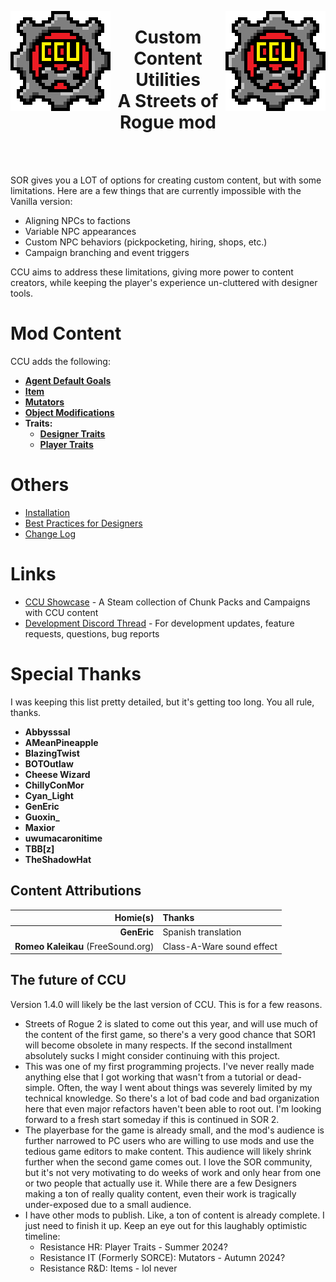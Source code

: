 <p align="left">
<img src="CCU/Resources/Image/CCU/CCU_160x160.png" alt="CCU Logo" align="left">
<img src="CCU/Resources/Image/CCU/CCU_160x160.png" alt="CCU Logo" align="right">
</p>

<h1 align="center">
<b>Custom Content Utilities</b>
<br>
A Streets of Rogue mod</h2>
<br><br>

SOR gives you a LOT of options for creating custom content, but with some limitations. Here are a few things that are currently impossible with the Vanilla version:
- Aligning NPCs to factions
- Variable NPC appearances
- Custom NPC behaviors (pickpocketing, hiring, shops, etc.)
- Campaign branching and event triggers

CCU aims to address these limitations, giving more power to content creators, while keeping the player's experience un-cluttered with designer tools.

#		Mod Content
CCU adds the following:
<b>
- [Agent Default Goals](/CCU/Documentation/C01_AgentDefaultGoals.md)
- [Item](/CCU/Documentation/C02_Items.md)
- [Mutators](/CCU/Documentation/C03_Mutators.md)
- [Object Modifications](/CCU/Documentation/C04_Objects.md)
- Traits:
  - [Designer Traits](/CCU/Documentation/C05_DesignerTraits.md)
  - [Player Traits](/CCU/Documentation/C0503_PlayerTraits.md)
</b>

#   Others

- [Installation](/CCU/Documentation/M01_Installation.md)
- [Best Practices for Designers](/CCU/Documentation/M02_BestPractices.md)
- [Change Log](/CCU/Documentation/M03_ChangeLog.md)

#		Links
- [CCU Showcase](https://steamcommunity.com/sharedfiles/filedetails/?id=2852074522) - A Steam collection of Chunk Packs and Campaigns with CCU content
- [Development Discord Thread](https://discord.com/channels/187414758536773632/991046848536006678) - For development updates, feature requests, questions, bug reports

#		Special Thanks
I was keeping this list pretty detailed, but it's getting too long. You all rule, thanks.

- **Abbysssal**
- **AMeanPineapple**
- **BlazingTwist**
- **BOTOutlaw**
- **Cheese Wizard**
- **ChillyConMor**
- **Cyan_Light**
- **GenEric**		
- **Guoxin_**
- **Maxior**
- **uwumacaronitime**
- **TBB[z]**
- **TheShadowHat**

##			Content Attributions

|Homie(s)								|Thanks	|
|--------------------------------------:|:------|
|**GenEric**|Spanish translation
|**Romeo Kaleikau** (FreeSound.org)|Class-A-Ware sound effect

##			The future of CCU
Version 1.4.0 will likely be the last version of CCU. This is for a few reasons.
- Streets of Rogue 2 is slated to come out this year, and will use much of the content of the first game, so there's a very good chance that SOR1 will become obsolete in many respects. If the second installment absolutely sucks I might consider continuing with this project.
- This was one of my first programming projects. I've never really made anything else that I got working that wasn't from a tutorial or dead-simple. Often, the way I went about things was severely limited by my technical knowledge. So there's a lot of bad code and bad organization here that even major refactors haven't been able to root out. I'm looking forward to a fresh start someday if this is continued in SOR 2.
- The playerbase for the game is already small, and the mod's audience is further narrowed to PC users who are willing to use mods and use the tedious game editors to make content. This audience will likely shrink further when the second game comes out. I love the SOR community, but it's not very motivating to do weeks of work and only hear from one or two people that actually use it. While there are a few Designers making a ton of really quality content, even their work is tragically under-exposed due to a small audience.
- I have other mods to publish. Like, a ton of content is already complete. I just need to finish it up. Keep an eye out for this laughably optimistic timeline: 
  - Resistance HR: Player Traits - Summer 2024?
  - Resistance IT (Formerly SORCE): Mutators - Autumn 2024?
  - Resistance R&D: Items - lol never